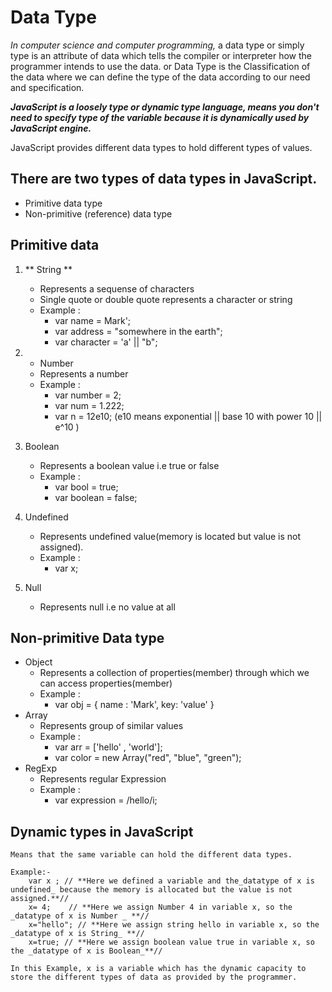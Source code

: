 # Data Type

_In computer science and computer programming,_ a data type or simply type is an attribute of data which tells the compiler or interpreter how the programmer intends to use the data.
or
Data Type is the Classification of the data where we can define the type of the data according to our need and specification.

**_JavaScript is a loosely type or dynamic type language, means you don't need to specify type of the variable because it is dynamically used by JavaScript engine._**

JavaScript provides different data types to hold different types of values.

## There are two types of data types in JavaScript.

- Primitive data type
- Non-primitive (reference) data type

## Primitive data

1. ** String **

   - Represents a sequense of characters
   - Single quote or double quote represents a character or string
   - Example :
     - var name = Mark';
     - var address = "somewhere in the earth";
     - var character = 'a' || "b";

2. - Number
   * Represents a number
   * Example :
     - var number = 2;
     - var num = 1.222;
     - var n = 12e10; (e10 means exponential || base 10 with power 10 || e^10 )
3. Boolean
   - Represents a boolean value i.e true or false
   - Example :
     - var bool = true;
     - var boolean = false;
4. Undefined
   - Represents undefined value(memory is located but value is not assigned).
   - Example :
     - var x;
5. Null
   - Represents null i.e no value at all

## Non-primitive Data type

- Object
  - Represents a collection of properties(member) through which we can access properties(member)
  - Example :
    - var obj = {
      name : 'Mark',
      key: 'value'
      }
- Array
  - Represents group of similar values
  - Example :
    - var arr = ['hello' , 'world'];
    - var color = new Array("red", "blue", "green");
- RegExp
  - Represents regular Expression
  - Example :
    - var expression = /hello/i;

## Dynamic types in JavaScript

    Means that the same variable can hold the different data types.

    Example:-
        var x ; // **Here we defined a variable and the_datatype of x is undefined_ because the memory is allocated but the value is not assigned.**//
        x= 4;    // **Here we assign Number 4 in variable x, so the _datatype of x is Number _ **//
        x="hello"; // **Here we assign string hello in variable x, so the _datatype of x is String_ **//
        x=true; // **Here we assign boolean value true in variable x, so the _datatype of x is Boolean_**//

    In this Example, x is a variable which has the dynamic capacity to store the different types of data as provided by the programmer.
